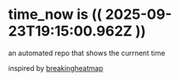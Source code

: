 # time_now is (( 2025-09-23T19:15:00.962Z ))

an automated repo that shows the currnent time

inspired by [breakingheatmap](https://github.com/breakingheatmap/breakingheatmap)